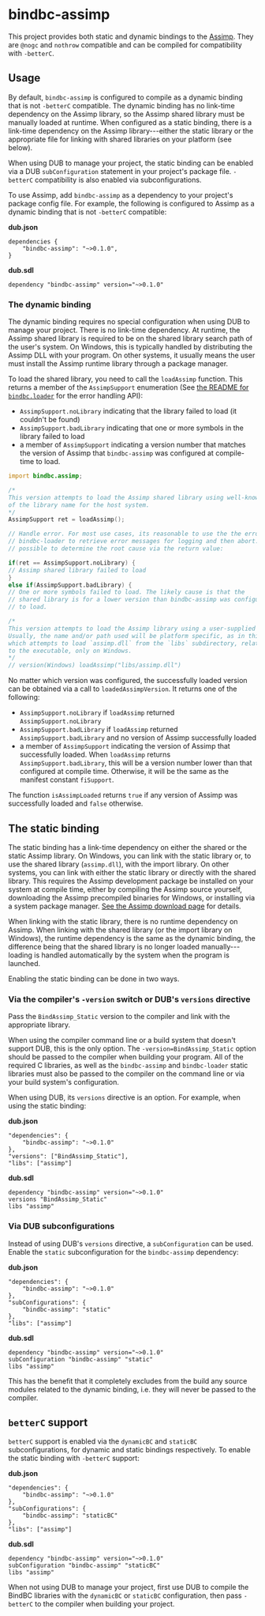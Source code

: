 # bindbc-assimp
This project provides both static and dynamic bindings to the [Assimp](http://www.assimp.org/). They are `@nogc` and `nothrow` compatible and can be compiled for compatibility with `-betterC`. 
## Usage
By default, `bindbc-assimp` is configured to compile as a dynamic binding that is not `-betterC` compatible. The dynamic binding has no link-time dependency on the Assimp library, so the Assimp shared library must be manually loaded at runtime. When configured as a static binding, there is a link-time dependency on the Assimp library---either the static library or the appropriate file for linking with shared libraries on your platform (see below).

When using DUB to manage your project, the static binding can be enabled via a DUB `subConfiguration` statement in your project's package file. `-betterC` compatibility is also enabled via subconfigurations.

To use Assimp, add `bindbc-assimp` as a dependency to your project's package config file. For example, the following is configured to Assimp as a dynamic binding that is not `-betterC` compatible:

__dub.json__
```
dependencies {
    "bindbc-assimp": "~>0.1.0",
}
```

__dub.sdl__
```
dependency "bindbc-assimp" version="~>0.1.0"
```

### The dynamic binding
The dynamic binding requires no special configuration when using DUB to manage your project. There is no link-time dependency. At runtime, the Assimp shared library is required to be on the shared library search path of the user's system. On Windows, this is typically handled by distributing the Assimp DLL with your program. On other systems, it usually means the user must install the Assimp runtime library through a package manager.

To load the shared library, you need to call the `loadAssimp` function. This returns a member of the `AssimpSupport` enumeration (See [the README for `bindbc.loader`](https://github.com/BindBC/bindbc-loader/blob/master/README.md) for the error handling API):

* `AssimpSupport.noLibrary` indicating that the library failed to load (it couldn't be found)
* `AssimpSupport.badLibrary` indicating that one or more symbols in the library failed to load
* a member of `AssimpSupport` indicating a version number that matches the version of Assimp that `bindbc-assimp` was configured at compile-time to load.
```d
import bindbc.assimp;

/*
This version attempts to load the Assimp shared library using well-known variations
of the library name for the host system.
*/
AssimpSupport ret = loadAssimp();

// Handle error. For most use cases, its reasonable to use the the error handling API in
// bindbc-loader to retrieve error messages for logging and then abort. If necessary, it's
// possible to determine the root cause via the return value:

if(ret == AssimpSupport.noLibrary) {
// Assimp shared library failed to load
}
else if(AssimpSupport.badLibrary) {
// One or more symbols failed to load. The likely cause is that the
// shared library is for a lower version than bindbc-assimp was configured
// to load.

/*
This version attempts to load the Assimp library using a user-supplied file name.
Usually, the name and/or path used will be platform specific, as in this example
which attempts to load `assimp.dll` from the `libs` subdirectory, relative
to the executable, only on Windows.
*/
// version(Windows) loadAssimp("libs/assimp.dll")
```

No matter which version was configured, the successfully loaded version can be obtained via a call to `loadedAssimpVersion`. It returns one of the following:

* `AssimpSupport.noLibrary` if `loadAssimp` returned `AssimpSupport.noLibrary`
* `AssimpSupport.badLibrary` if `loadAssimp` returned `AssimpSupport.badLibrary` and no version of Assimp successfully loaded
* a member of `AssimpSupport` indicating the version of Assimp that successfully loaded. When `loadAssimp` returns `AssimpSupport.badLibrary`, this will be a version number lower than that configured at compile time. Otherwise, it will be the same as the manifest constant `fiSupport`.

The function `isAssimpLoaded` returns `true` if any version of Assimp was successfully loaded and `false` otherwise.

## The static binding
The static binding has a link-time dependency on either the shared or the static Assimp library. On Windows, you can link with the static library or, to use the shared library (`assimp.dll`), with the import library. On other systems, you can link with either the static library or directly with the shared library. This requires the Assimp development package be installed on your system at compile time, either by compiling the Assimp source yourself, downloading the Assimp precompiled binaries for Windows, or installing via a system package manager. [See the Assimp download page](http://www.assimp.org/index.php/downloads) for details.

When linking with the static library, there is no runtime dependency on Assimp. When linking with the shared library (or the import library on Windows), the runtime dependency is the same as the dynamic binding, the difference being that the shared library is no longer loaded manually---loading is handled automatically by the system when the program is launched.

Enabling the static binding can be done in two ways.

### Via the compiler's `-version` switch or DUB's `versions` directive
Pass the `BindAssimp_Static` version to the compiler and link with the appropriate library.

When using the compiler command line or a build system that doesn't support DUB, this is the only option. The `-version=BindAssimp_Static` option should be passed to the compiler when building your program. All of the required C libraries, as well as the `bindbc-assimp` and `bindbc-loader` static libraries must also be passed to the compiler on the command line or via your build system's configuration.

When using DUB, its `versions` directive is an option. For example, when using the static binding:

__dub.json__
```
"dependencies": {
    "bindbc-assimp": "~>0.1.0"
},
"versions": ["BindAssimp_Static"],
"libs": ["assimp"]
```

__dub.sdl__
```
dependency "bindbc-assimp" version="~>0.1.0"
versions "BindAssimp_Static"
libs "assimp"
```

### Via DUB subconfigurations
Instead of using DUB's `versions` directive, a `subConfiguration` can be used. Enable the `static` subconfiguration for the `bindbc-assimp` dependency:

__dub.json__
```
"dependencies": {
    "bindbc-assimp": "~>0.1.0"
},
"subConfigurations": {
    "bindbc-assimp": "static"
},
"libs": ["assimp"]
```

__dub.sdl__
```
dependency "bindbc-assimp" version="~>0.1.0"
subConfiguration "bindbc-assimp" "static"
libs "assimp"
```

This has the benefit that it completely excludes from the build any source modules related to the dynamic binding, i.e. they will never be passed to the compiler.

## `betterC` support

`betterC` support is enabled via the `dynamicBC` and `staticBC` subconfigurations, for dynamic and static bindings respectively. To enable the static binding with `-betterC` support:

__dub.json__
```
"dependencies": {
    "bindbc-assimp": "~>0.1.0"
},
"subConfigurations": {
    "bindbc-assimp": "staticBC"
},
"libs": ["assimp"]
```

__dub.sdl__
```
dependency "bindbc-assimp" version="~>0.1.0"
subConfiguration "bindbc-assimp" "staticBC"
libs "assimp"
```
When not using DUB to manage your project, first use DUB to compile the BindBC libraries with the `dynamicBC` or `staticBC` configuration, then pass `-betterC` to the compiler when building your project.
